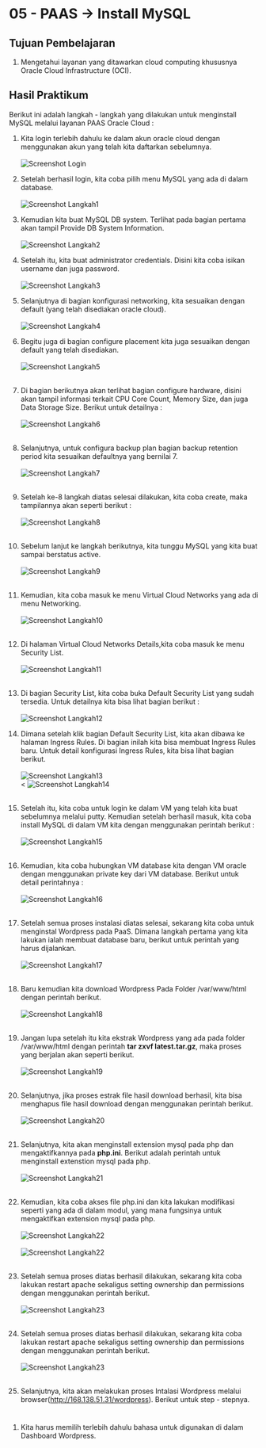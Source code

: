 # 05 - PAAS -> Install MySQL

## Tujuan Pembelajaran

1. Mengetahui layanan yang ditawarkan cloud computing khususnya Oracle Cloud 
Infrastructure (OCI).

## Hasil Praktikum

Berikut ini adalah langkah - langkah yang dilakukan untuk menginstall MySQL melalui layanan PAAS Oracle Cloud :
1. Kita login terlebih dahulu ke dalam akun oracle cloud dengan menggunakan akun yang telah kita daftarkan sebelumnya. <br><br>
![Screenshot Login](img/login.png)

2. Setelah berhasil login, kita coba pilih menu MySQL yang ada di dalam database. <br><br>
![Screenshot Langkah1](img/langkah1.png)

3. Kemudian kita buat MySQL DB system. Terlihat pada bagian pertama akan tampil Provide DB System Information.<br><br>
![Screenshot Langkah2](img/langkah3.png)

4. Setelah itu, kita buat administrator credentials. Disini kita coba isikan username dan juga password.<br><br>
![Screenshot Langkah3](img/langkah4.png)

5. Selanjutnya di bagian konfigurasi networking, kita sesuaikan dengan default (yang telah disediakan oracle cloud). <br><br>
![Screenshot Langkah4](img/langkah5.png)

6. Begitu juga di bagian configure placement kita juga sesuaikan dengan default yang telah disediakan.<br><br>
![Screenshot Langkah5](img/langkah6.png) <br><br>

7. Di bagian berikutnya akan terlihat bagian configure hardware, disini akan tampil informasi terkait CPU Core Count, Memory Size, dan juga Data Storage Size. Berikut untuk detailnya :<br><br>
![Screenshot Langkah6](img/langkah7.png) <br><br>

8. Selanjutnya, untuk configura backup plan bagian backup retention period kita sesuaikan defaultnya yang bernilai 7.<br><br>
![Screenshot Langkah7](img/langkah8.png) <br><br>

9. Setelah ke-8 langkah diatas selesai dilakukan, kita coba create, maka tampilannya akan seperti berikut :<br><br>
![Screenshot Langkah8](img/langkah9.png) <br><br>

10. Sebelum lanjut ke langkah berikutnya, kita tunggu MySQL yang kita buat sampai berstatus active.<br><br>
![Screenshot Langkah9](img/langkah10.png) <br><br>

11. Kemudian, kita coba masuk ke menu Virtual Cloud Networks yang ada di menu Networking.<br><br>
![Screenshot Langkah10](img/langkah11.png) <br><br>

12. Di halaman Virtual Cloud Networks Details,kita coba masuk ke menu Security List.<br><br>
![Screenshot Langkah11](img/langkah13.png) <br><br>

13. Di bagian Security List, kita coba buka Default Security List yang sudah tersedia. Untuk detailnya kita bisa lihat bagian berikut :<br><br> 
![Screenshot Langkah12](img/langkah13.png) <br>

14. Dimana setelah klik bagian Default Security List, kita akan dibawa ke halaman Ingress Rules. Di bagian inilah kita bisa membuat Ingress Rules baru. Untuk detail konfigurasi Ingress Rules, kita bisa lihat bagian berikut.<br><br>
![Screenshot Langkah13](img/langkah14.png) <br><
![Screenshot Langkah14](img/langkah15.png) <br><br>

15. Setelah itu, kita coba untuk login ke dalam VM yang telah kita buat sebelumnya melalui putty. Kemudian setelah berhasil masuk, kita coba install MySQL di dalam VM kita dengan menggunakan perintah berikut :<br><br>
![Screenshot Langkah15](img/langkah16.png) <br><br>

16. Kemudian, kita coba hubungkan VM database kita dengan VM oracle dengan menggunakan private key dari VM database. Berikut untuk detail perintahnya :<br><br>
![Screenshot Langkah16](img/langkah17.png) <br><br>

17. Setelah semua proses instalasi diatas selesai, sekarang kita coba untuk menginstal Wordpress pada PaaS. Dimana langkah pertama yang kita lakukan ialah membuat database baru, berikut untuk perintah yang harus dijalankan.<br><br>
![Screenshot Langkah17](img/langkah18.png) <br><br>

18. Baru kemudian kita download Wordpress Pada Folder /var/www/html dengan perintah berikut.<br><br>
![Screenshot Langkah18](img/langkah19.png) <br><br>

19. Jangan lupa setelah itu kita ekstrak Wordpress yang ada pada folder /var/www/html dengan perintah <b>tar zxvf latest.tar.gz</b>, maka proses yang berjalan akan seperti berikut.<br><br>
![Screenshot Langkah19](img/langkah20.png) <br><br>

20. Selanjutnya, jika proses estrak file hasil download berhasil, kita bisa menghapus file hasil download dengan menggunakan perintah berikut.<br><br>
![Screenshot Langkah20](img/langkah21.png) <br><br>

21. Selanjutnya, kita akan menginstall extension mysql pada php dan mengaktifkannya pada <b>php.ini</b>. Berikut adalah perintah untuk menginstall extenstion mysql pada php. <br><br>
![Screenshot Langkah21](img/langkah22.png) <br><br>

22. Kemudian, kita coba akses file php.ini dan kita lakukan modifikasi seperti yang ada di dalam modul, yang mana fungsinya untuk mengaktifkan extension mysql pada php.<br><br>
![Screenshot Langkah22](img/langkah28.png) <br><br>
![Screenshot Langkah22](img/langkah27.png) <br><br>

23. Setelah semua proses diatas berhasil dilakukan, sekarang kita coba lakukan restart apache sekaligus setting ownership dan permissions dengan menggunakan perintah berikut.<br><br>
![Screenshot Langkah23](img/langkah29.png) <br><br>

24. Setelah semua proses diatas berhasil dilakukan, sekarang kita coba lakukan restart apache sekaligus setting ownership dan permissions dengan menggunakan perintah berikut.<br><br>
![Screenshot Langkah23](img/langkah29.png) <br><br>

25. Selanjutnya, kita akan melakukan proses Intalasi Wordpress melalui browser(http://168.138.51.31/wordpress). Berikut untuk step - stepnya.
#
1. Kita harus memilih terlebih dahulu bahasa untuk digunakan di dalam Dashboard Wordpress. 

#

